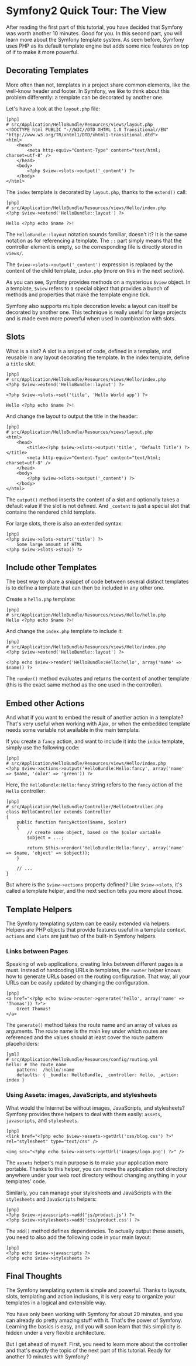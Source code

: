 Symfony2 Quick Tour: The View
=============================

After reading the first part of this tutorial, you have decided that Symfony
was worth another 10 minutes. Good for you. In this second part, you will
learn more about the Symfony template system. As seen before, Symfony uses PHP
as its default template engine but adds some nice features on top of if to
make it more powerful.

Decorating Templates
--------------------

More often than not, templates in a project share common elements, like the
well-know header and footer. In Symfony, we like to think about this problem
differently: a template can be decorated by another one.

Let's have a look at the `layout.php` file:

    [php]
    # src/Application/HelloBundle/Resources/views/layout.php
    <!DOCTYPE html PUBLIC "-//W3C//DTD XHTML 1.0 Transitional//EN" "http://www.w3.org/TR/xhtml1/DTD/xhtml1-transitional.dtd">
    <html>
        <head>
            <meta http-equiv="Content-Type" content="text/html; charset=utf-8" />
        </head>
        <body>
            <?php $view->slots->output('_content') ?>
        </body>
    </html>

The `index` template is decorated by `layout.php`, thanks to the `extend()`
call:

    [php]
    # src/Application/HelloBundle/Resources/views/Hello/index.php
    <?php $view->extend('HelloBundle::layout') ?>

    Hello <?php echo $name ?>!

The `HelloBundle::layout` notation sounds familiar, doesn't it? It is the same
notation as for referencing a template. The `::` part simply means that the
controller element is empty, so the corresponding file is directly stored in
`views/`.

The `$view->slots->output('_content')` expression is replaced by the content
of the child template, `index.php` (more on this in the next section).

As you can see, Symfony provides methods on a mysterious `$view` object. In a
template, `$view` refers to a special object that provides a bunch of methods
and properties that make the template engine tick.

Symfony also supports multiple decoration levels: a layout can itself be
decorated by another one. This technique is really useful for large projects
and is made even more powerful when used in combination with slots.

Slots
-----

What is a slot? A slot is a snippet of code, defined in a template, and
reusable in any layout decorating the template. In the index template, define
a `title` slot:

    [php]
    # src/Application/HelloBundle/Resources/views/Hello/index.php
    <?php $view->extend('HelloBundle::layout') ?>

    <?php $view->slots->set('title', 'Hello World app') ?>

    Hello <?php echo $name ?>!

And change the layout to output the title in the header:

    [php]
    # src/Application/HelloBundle/Resources/views/layout.php
    <html>
        <head>
            <title><?php $view->slots->output('title', 'Default Title') ?></title>
            <meta http-equiv="Content-Type" content="text/html; charset=utf-8" />
        </head>
        <body>
            <?php $view->slots->output('_content') ?>
        </body>
    </html>

The `output()` method inserts the content of a slot and optionally takes a
default value if the slot is not defined. And `_content` is just a special
slot that contains the rendered child template.

For large slots, there is also an extended syntax:

    [php]
    <?php $view->slots->start('title') ?>
        Some large amount of HTML
    <?php $view->slots->stop() ?>

Include other Templates
-----------------------

The best way to share a snippet of code between several distinct templates is
to define a template that can then be included in any other one.

Create a `hello.php` template:

    [php]
    # src/Application/HelloBundle/Resources/views/Hello/hello.php
    Hello <?php echo $name ?>!

And change the `index.php` template to include it:

    [php]
    # src/Application/HelloBundle/Resources/views/Hello/index.php
    <?php $view->extend('HelloBundle::layout') ?>

    <?php echo $view->render('HelloBundle:Hello:hello', array('name' => $name)) ?>

The `render()` method evaluates and returns the content of another template
(this is the exact same method as the one used in the controller).

Embed other Actions
-------------------

And what if you want to embed the result of another action in a template?
That's very useful when working with Ajax, or when the embedded template needs
some variable not available in the main template.

If you create a `fancy` action, and want to include it into the `index`
template, simply use the following code:

    [php]
    # src/Application/HelloBundle/Resources/views/Hello/index.php
    <?php $view->actions->output('HelloBundle:Hello:fancy', array('name' => $name, 'color' => 'green')) ?>

Here, the `HelloBundle:Hello:fancy` string refers to the `fancy` action of the
`Hello` controller:

    [php]
    # src/Application/HelloBundle/Controller/HelloController.php
    class HelloController extends Controller
    {
        public function fancyAction($name, $color)
        {
            // create some object, based on the $color variable
            $object = ...;

            return $this->render('HelloBundle:Hello:fancy', array('name' => $name, 'object' => $object));
        }

        // ...
    }

But where is the `$view->actions` property defined? Like `$view->slots`, it's
called a template helper, and the next section tells you more about those.

Template Helpers
----------------

The Symfony templating system can be easily extended via helpers. Helpers are
PHP objects that provide features useful in a template context. `actions` and
`slots` are just two of the built-in Symfony helpers.

### Links between Pages

Speaking of web applications, creating links between different pages is a
must. Instead of hardcoding URLs in templates, the `router` helper knows how
to generate URLs based on the routing configuration. That way, all your URLs
can be easily updated by changing the configuration.

    [php]
    <a href="<?php echo $view->router->generate('hello', array('name' => 'Thomas')) ?>">
        Greet Thomas!
    </a>

The `generate()` method takes the route name and an array of values as
arguments. The route name is the main key under which routes are referenced
and the values should at least cover the route pattern placeholders:

    [yml]
    # src/Application/HelloBundle/Resources/config/routing.yml
    hello: # The route name
        pattern:  /hello/:name
        defaults: { _bundle: HelloBundle, _controller: Hello, _action: index }

### Using Assets: images, JavaScripts, and stylesheets

What would the Internet be without images, JavaScripts, and stylesheets?
Symfony provides three helpers to deal with them easily: `assets`,
`javascripts`, and `stylesheets`.

    [php]
    <link href="<?php echo $view->assets->getUrl('css/blog.css') ?>" rel="stylesheet" type="text/css" />

    <img src="<?php echo $view->assets->getUrl('images/logo.png') ?>" />

The `assets` helper's main purpose is to make your application more portable.
Thanks to this helper, you can move the application root directory anywhere under your
web root directory without changing anything in your templates' code.

Similarly, you can manage your stylesheets and JavaScripts with the
`stylesheets` and `JavaScripts` helpers:

    [php]
    <?php $view->javascripts->add('js/product.js') ?>
    <?php $view->stylesheets->add('css/product.css') ?>

The `add()` method defines dependencies. To actually output these assets, you
need to also add the following code in your main layout:

    [php]
    <?php echo $view->javascripts ?>
    <?php echo $view->stylesheets ?>

Final Thoughts
--------------

The Symfony templating system is simple and powerful. Thanks to layouts,
slots, templating and action inclusions, it is very easy to organize your
templates in a logical and extensible way.

You have only been working with Symfony for about 20 minutes, and you can
already do pretty amazing stuff with it. That's the power of Symfony. Learning
the basics is easy, and you will soon learn that this simplicity is hidden
under a very flexible architecture.

But I get ahead of myself. First, you need to learn more about the controller
and that's exactly the topic of the next part of this tutorial. Ready for
another 10 minutes with Symfony?
